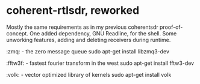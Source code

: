 # coherent-rtlsdr, reworked

Mostly the same requirements as in my previous coherentsdr proof-of-concept. One added dependency, GNU Readline, for the shell. Some unworking features, adding and deleting receivers during runtime.

:zmq: - the zero message queue
	sudo apt-get install libzmq3-dev

:fftw3f: - fastest fourier transform in the west
	sudo apt-get install fftw3-dev

:volk: - vector optimized library of kernels
	sudo apt-get install volk
